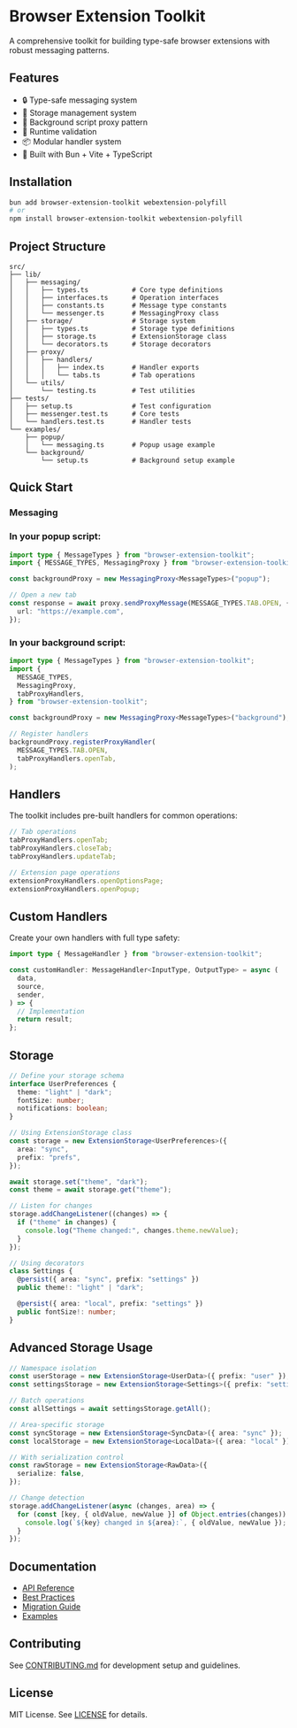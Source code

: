 # Browser Extension Toolkit

A comprehensive toolkit for building type-safe browser extensions with robust messaging patterns.

## Features

- 🔒 Type-safe messaging system
- 💾 Storage management system
- 🔄 Background script proxy pattern
- 🎯 Runtime validation
- 📦 Modular handler system
- 🚀 Built with Bun + Vite + TypeScript

## Installation

```bash
bun add browser-extension-toolkit webextension-polyfill
# or
npm install browser-extension-toolkit webextension-polyfill
```

## Project Structure

```
src/
├── lib/
│   ├── messaging/
│   │   ├── types.ts           # Core type definitions
│   │   ├── interfaces.ts      # Operation interfaces
│   │   ├── constants.ts       # Message type constants
│   │   └── messenger.ts       # MessagingProxy class
│   ├── storage/               # Storage system
│   │   ├── types.ts           # Storage type definitions
│   │   ├── storage.ts         # ExtensionStorage class
│   │   └── decorators.ts      # Storage decorators
│   ├── proxy/
│   │   ├── handlers/
│   │   │   ├── index.ts       # Handler exports
│   │   │   └── tabs.ts        # Tab operations
│   └── utils/
│       └── testing.ts         # Test utilities
├── tests/
│   ├── setup.ts               # Test configuration
│   ├── messenger.test.ts      # Core tests
│   └── handlers.test.ts       # Handler tests
└── examples/
    ├── popup/
    │   └── messaging.ts       # Popup usage example
    └── background/
        └── setup.ts           # Background setup example
```

## Quick Start

### Messaging

### In your popup script:

```typescript
import type { MessageTypes } from "browser-extension-toolkit";
import { MESSAGE_TYPES, MessagingProxy } from "browser-extension-toolkit";

const backgroundProxy = new MessagingProxy<MessageTypes>("popup");

// Open a new tab
const response = await proxy.sendProxyMessage(MESSAGE_TYPES.TAB.OPEN, {
  url: "https://example.com",
});
```

### In your background script:

```typescript
import type { MessageTypes } from "browser-extension-toolkit";
import {
  MESSAGE_TYPES,
  MessagingProxy,
  tabProxyHandlers,
} from "browser-extension-toolkit";

const backgroundProxy = new MessagingProxy<MessageTypes>("background");

// Register handlers
backgroundProxy.registerProxyHandler(
  MESSAGE_TYPES.TAB.OPEN,
  tabProxyHandlers.openTab,
);
```

## Handlers

The toolkit includes pre-built handlers for common operations:

```typescript
// Tab operations
tabProxyHandlers.openTab;
tabProxyHandlers.closeTab;
tabProxyHandlers.updateTab;

// Extension page operations
extensionProxyHandlers.openOptionsPage;
extensionProxyHandlers.openPopup;
```

## Custom Handlers

Create your own handlers with full type safety:

```typescript
import type { MessageHandler } from "browser-extension-toolkit";

const customHandler: MessageHandler<InputType, OutputType> = async (
  data,
  source,
  sender,
) => {
  // Implementation
  return result;
};
```

## Storage

```typescript
// Define your storage schema
interface UserPreferences {
  theme: "light" | "dark";
  fontSize: number;
  notifications: boolean;
}

// Using ExtensionStorage class
const storage = new ExtensionStorage<UserPreferences>({
  area: "sync",
  prefix: "prefs",
});

await storage.set("theme", "dark");
const theme = await storage.get("theme");

// Listen for changes
storage.addChangeListener((changes) => {
  if ("theme" in changes) {
    console.log("Theme changed:", changes.theme.newValue);
  }
});

// Using decorators
class Settings {
  @persist({ area: "sync", prefix: "settings" })
  public theme!: "light" | "dark";

  @persist({ area: "local", prefix: "settings" })
  public fontSize!: number;
}
```

## Advanced Storage Usage

```typescript
// Namespace isolation
const userStorage = new ExtensionStorage<UserData>({ prefix: "user" });
const settingsStorage = new ExtensionStorage<Settings>({ prefix: "settings" });

// Batch operations
const allSettings = await settingsStorage.getAll();

// Area-specific storage
const syncStorage = new ExtensionStorage<SyncData>({ area: "sync" });
const localStorage = new ExtensionStorage<LocalData>({ area: "local" });

// With serialization control
const rawStorage = new ExtensionStorage<RawData>({
  serialize: false,
});

// Change detection
storage.addChangeListener(async (changes, area) => {
  for (const [key, { oldValue, newValue }] of Object.entries(changes)) {
    console.log(`${key} changed in ${area}:`, { oldValue, newValue });
  }
});
```

## Documentation

- [API Reference](./docs/api.md)
- [Best Practices](./docs/best-practices.md)
- [Migration Guide](./docs/migration.md)
- [Examples](./examples)

## Contributing

See [CONTRIBUTING.md](./CONTRIBUTING.md) for development setup and guidelines.

## License

MIT License. See [LICENSE](./LICENSE) for details.
